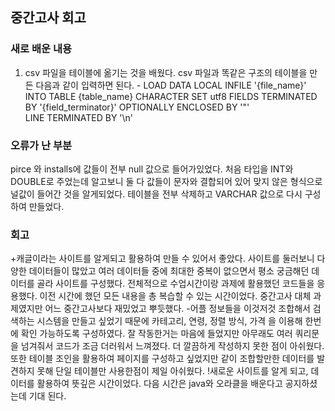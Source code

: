 ## 중간고사 회고
### 새로 배운 내용
1. csv 파일을 테이블에 옮기는 것을 배웠다. csv 파일과 똑같은 구조의 테이블을 만든 다음과 같이 입력하면 된다.
            -  LOAD DATA LOCAL INFILE '{file_name}'
                INTO TABLE {table_name}
                CHARACTER SET utf8
                FIELDS
                TERMINATED BY '{field_terminator}' 
                OPTIONALLY ENCLOSED BY '"'  
                LINE TERMINATED BY '\n'

### 오류가 난 부분
pirce 와 installs에 값들이 전부 null 값으로 들어가있었다. 처음 타입을 INT와 DOUBLE로 주었는데 알고보니 둘 다 값들이 문자와 결합되어 있어 맞지 않은 형식으로 널값이 들어간 것을 알게되었다. 테이블을 전부 삭제하고 VARCHAR 값으로 다시 구성하여 만들었다. 

### 회고
+캐글이라는 사이트를 알게되고 활용하여 만들 수 있어서 좋았다. 사이트를 둘러보니 다양한 데이터들이 많았고 여러 데이터들 중에 최대한 중복이 없으면서 평소 궁금해던 데이터를 골라 사이트를 구성했다. 전체적으로 수업시간이랑 과제에 활용했던 코드들을 응용했다. 이전 시간에 했던 모든 내용을 총 복습할 수 있는 시간이었다. 중간고사 대체 과제였지만 어느 중간고사보다 재밌었고 뿌듯했다.
-어플 정보들을 이것저것 조합해서 검색하는 시스템을 만들고 싶었기 때문에 카테고리, 연령, 정렬 방식, 가격 을 이용해 한번에 확인 가능하도록 구성하였다. 잘 작동한거는 마음에 들었지만 아무래도 여러 쿼리문을 넘겨줘서 코드가 조금 더러워서 느껴졌다. 더 깔끔하게 작성하지 못한 점이 아쉬웠다. 또한 테이블 조인을 활용하여 페이지를 구성하고 싶었지만 같이 조합할만한 데이터를 발견하지 못해 단일 테이블만 사용한점이 제일 아쉬웠다. 
!새로운 사이트를 알게 되고, 데이터를 활용하여 뜻깊은 시간이었다. 다음 시간은 java와 오라클을 배운다고 공지하셨는데 기대 된다. 
